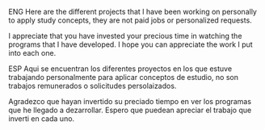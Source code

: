 ENG
Here are the different projects that I have been working on personally to apply study concepts, they are not paid jobs or personalized requests.

I appreciate that you have invested your precious time in watching the programs that I have developed.
I hope you can appreciate the work I put into each one.


ESP
Aqui se encuentran los diferentes proyectos en los que estuve trabajando personalmente para aplicar conceptos de estudio, no son trabajos remunerados o solicitudes persolaizados.

Agradezco que hayan invertido su preciado tiempo en ver los programas que he llegado a dezarrollar.
Espero que puedean apreciar el trabajo que inverti en cada uno.
